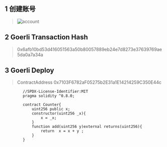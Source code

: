 ## 1 创建账号
>![account]("https://github.com/huanghaox/upchaincamp/blob/main/w1-1/account.png" "account")
## 2 Goerli Transaction Hash
>0x6afb10bd53d416051563a50b80057889eb24e7d8273e37639769ae5da0a7a34a
## 3 Goerli Deploy 
>ContractAddress 0x7103F6782aF05275b2E31a1E14214259C350E44c
```
        //SPDX-License-Identifier:MIT
        pragma solidity ^0.8.0;

        contract Counter{
            uint256 public x;
            constructor(uint256 _x){
                x = _x;
            }
            function add(uint256 y)external returns(uint256){
                return  x = x + y ;
            }
        }
```